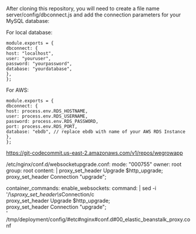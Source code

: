 After cloning this repository, you will need to create a file name server/config/dbconnect.js and add the connection parameters for your MySQL database:

For local database:

```
module.exports = {
dbconnect: {
host: "localhost",
user: "youruser",
password: "yourpassword",
database: "yourdatabase",
},
};
```

For AWS:

```
module.exports = {
dbconnect: {
host: process.env.RDS_HOSTNAME,
user: process.env.RDS_USERNAME,
password: process.env.RDS_PASSWORD,
port: process.env.RDS_PORT,
database: "ebdb", // replace ebdb with name of your AWS RDS Instance
},
};
```

https://git-codecommit.us-east-2.amazonaws.com/v1/repos/wegrowapp

/etc/nginx/conf.d/websocketupgrade.conf:
mode: "000755"
owner: root
group: root
content: |
proxy_set_header Upgrade $http_upgrade;
proxy_set_header Connection "upgrade";

container_commands:
enable_websockets:
command: |
sed -i '/\s*proxy_set_header\s*Connection/c \
 proxy_set_header Upgrade $http_upgrade;\
 proxy_set_header Connection "upgrade";\
' /tmp/deployment/config/#etc#nginx#conf.d#00_elastic_beanstalk_proxy.conf
